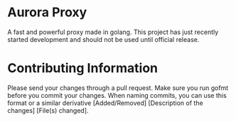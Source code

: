 # Aurora Proxy
A fast and powerful proxy made in golang. This project has just recently started development and should not be used until official release.

# Contributing Information
Please send your changes through a pull request. Make sure you run gofmt before you commit your changes. When naming commits, you can use this format or a similar derivative [Added/Removed] [Description of the changes] [File(s) changed].